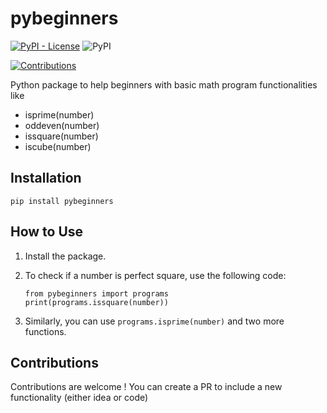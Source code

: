 # pybeginners

<!--[![Build Status](https://travis-ci.org/amrs-tech/pybeginners.svg?branch=master)](https://travis-ci.org/amrs-tech/pybeginners)-->
[![PyPI - License](https://img.shields.io/pypi/l/pybeginners)](https://raw.githubusercontent.com/amrs-tech/pybeginners/master/LICENSE)
![PyPI](https://img.shields.io/pypi/v/pybeginners)
<!--[![PyPI - Downloads](https://img.shields.io/pypi/dd/pybeginners)](https://pypi.org/project/pybeginners/)-->
[![Contributions](https://img.shields.io/badge/contributions-welcome-green.svg)](https://img.shields.io/badge/contributions-welcome-green.svg)

Python package to help beginners with basic math program functionalities like

* isprime(number)
* oddeven(number)
* issquare(number)
* iscube(number)

## Installation

`pip install pybeginners`

## How to Use

1. Install the package.
2. To check if a number is perfect square, use the following code:

	```
	from pybeginners import programs
	print(programs.issquare(number))
	```
3. Similarly, you can use `programs.isprime(number)` and two more functions.

## Contributions

Contributions are welcome ! You can create a PR to include a new functionality (either idea or code)
